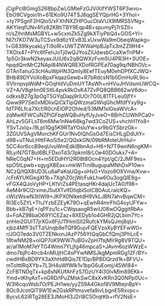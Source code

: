 jCgiPcl8GmgS268bpZwLGMIeFzGJViXifYWST6P3wvo=
EbO9CVgoir/Ih+61EKo9U74TSJ8qgSEYQprHG+3YhoI=
+ty7PSgnF2HQlo5/xFXhNXZHPGucDlaVUX9IMRS5VNg=
AKYIeqfUNv4fiz82KBtiTBY9Eqp4B+spumyPj7rSZII=
rr/sZlhnMsMGBYL+w5cxmZk5Zg9kXTiyPbQd+GOS+YI=
NI7t7KD7W3uTCSvx9d6zYEvB3LxUxwWa9mObeqWapkg=
t+G839IkyoakLyTi9oRl+UWTZWWaHpBJpTx3mZZl9H4=
TKOIx47+PYc6fFehJoTj0wQJYosZIUdwsbCcaXwTnPM=
1p5Gr3kwN2keyaxJUiU6x2q8QWXzFvm5U4PR3H+3UOE=
hpqdQmMrC2NApl84NWQREXDofRGPEa70ag9q/NBhOVc=
GTAnTahuG3cHAuWpHN3QmIy8EefTEuyM0ehDPfXCJWQ=
BHb89DYVoXoBpxFkqazGewb+R7bRdcsN1b0DmHu9L9o=
XVtrnpvpWdM+GOqHdVuDmUYTAsWh+nHVuJHVdsmUWCQ=
VZ+A/V8gHm0EStlL4pvkRkOsK47ZvPQ8QBB662wV6do=
odkxsB27g3pOgT5GYqDapj9rlUOr7O0L81TFLeu0jfY=
Qww9P7Se0xMDIixQiCkTIpQWzmaGWiqGhcMfdfYxy9g=
fdTP6Lfca7Xcf/R0chElOP2Ohled/53MM1xlGeaWVcA=
zqMwKFWCuNZPiGFbpWQBuHyfUyJveO+8BrhCUWhPCa0=
AhLzv5GFLsT6m6Mw1nNw68kg7wd3CoZUS+vhchH1Yo8=
YSvTJxIq+/9Lpt1Qg5K9RTaYOsluYw+sr9bGYSbrzGk=
3ZGUV5AgVMorchKFGUr1Nv0lQhGsGd7EisCHLgDdUtY=
d9B+uTNuLHlttFAoSi5e2/QQxkGN/09bRMoteUlrHuI=
5CC4or6ccB9eqUvuWmEdkIBbnAd+H6+N7T9wnN6ngKM=
RlLyiN7GTBuI6BLFDxoTd3/3pkmI8rLOe40DOukx7+A=
NReC0qN7+H+m5EDdHYl2R08t8Ocn4Ypt/gC/2JMF9es=
spO5tLpwb+sgygXBEax+mkWlTrnI8ugupaMNhDxP10w=
NCzQ/tQX8UD3Lu6aPaKqUQg+oHsO+Vozo9OXVma/Kvw=
/cFrAYUKGegXt1b+7XghZ0cjWcFukLhw6Ou3ogQIE8g=
vFGX4QJoVyHP+LKtVrZs4PEtasqHKr4dajUcTA0/f98=
AeM4r9Cl2rxmeJ5utXTvlfDlIqblSoICB0AuLralcKQ=
cWlzWswN3tIWl9+JKPX0NIketdH9VkLJBN7ahvBqwCM=
Rl3Ec5ZYL+ThJYzbEZEyK79O+qEwhR4mrFhG4oyUFYw=
Bbb+kB7qE+/qPFzu1c+CWqsaogR5wiU08wOQggitRbA=
d+FoAZ98baO69YICEZaz+8XEDyb1o4GHR2jQLbim7Yc=
znHm2GUlT7jrXGx6FjU11HmiSIl2RufckYMsQJmj8qU=
xjbz4MfF3sTTJ/Unqb8eTQf9GujvFQEVzoXyBYEFwW0=
r/JOO7edo3V0TZENkonJAzP756YtQqGbCfQmj3PhLcE=
18twNM2B+oIQP7oK9WW7luBGvZpH7fsjMIrRg8V9TQU=
ar/aI1MoM7eYTG4Wmn7YLjfg46mpcaS+JAvm6ozWWzE=
dmo7bjPc4trcb4nMUjHC4sPYwNMSJkgMpmRGg12F/BY=
cwdIHBxBD9YX3aXhHdBQis7E1Dp/BPBDQrzd1k+BFVU=
mTolttlRqXYb+7L3H4uWfWlk1v1bpG6uEomj/45Wl84=
ZcFBTNDgTx+kp8sNKUfAhFzS7DzUY4l30IvMlm89EKk=
Ymd+tKhyAxT+nGRD/IPuZMskSwC8xXvKRn3Q0NPp0Uc=
W3I6cquWsb7O/PEJH1we/yyZ59A4Gksf8V9MtejnBpY=
8Oc9JcotQlT9W1EwZGskRPtmsvefa9ivLbgnE5Rxvpc=
BycvL62iRTg28EE3JMoHl3J2rl8C5OrqtKb+rfV2NsE=

